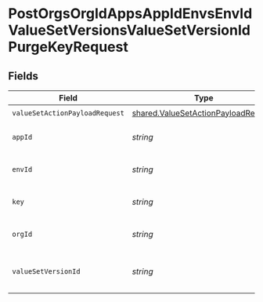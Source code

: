# PostOrgsOrgIdAppsAppIdEnvsEnvIdValueSetVersionsValueSetVersionIdPurgeKeyRequest


## Fields

| Field                                                                                      | Type                                                                                       | Required                                                                                   | Description                                                                                |
| ------------------------------------------------------------------------------------------ | ------------------------------------------------------------------------------------------ | ------------------------------------------------------------------------------------------ | ------------------------------------------------------------------------------------------ |
| `valueSetActionPayloadRequest`                                                             | [shared.ValueSetActionPayloadRequest](../../models/shared/valuesetactionpayloadrequest.md) | :heavy_check_mark:                                                                         | N/A                                                                                        |
| `appId`                                                                                    | *string*                                                                                   | :heavy_check_mark:                                                                         | The Application ID.<br/><br/>                                                              |
| `envId`                                                                                    | *string*                                                                                   | :heavy_check_mark:                                                                         | The Environment ID.<br/><br/>                                                              |
| `key`                                                                                      | *string*                                                                                   | :heavy_check_mark:                                                                         | Key of the value to be purged.<br/><br/>                                                   |
| `orgId`                                                                                    | *string*                                                                                   | :heavy_check_mark:                                                                         | The Organization ID.<br/><br/>                                                             |
| `valueSetVersionId`                                                                        | *string*                                                                                   | :heavy_check_mark:                                                                         | The ValueSetVersion ID.<br/><br/>                                                          |